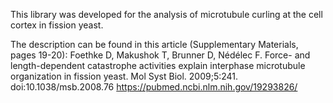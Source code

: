 This library was developed for the analysis of microtubule curling at the cell cortex in fission yeast.

The description can be found in this article (Supplementary Materials, pages 19-20):
Foethke D, Makushok T, Brunner D, Nédélec F. Force- and length-dependent catastrophe activities explain interphase microtubule organization in fission yeast. Mol Syst Biol. 2009;5:241. doi:10.1038/msb.2008.76
https://pubmed.ncbi.nlm.nih.gov/19293826/
